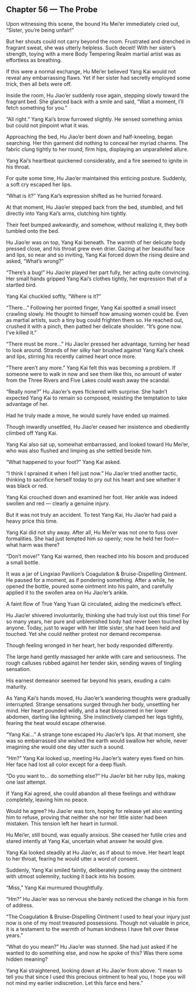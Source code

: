 ## Chapter 56 — The Probe

Upon witnessing this scene, the bound Hu Mei’er immediately cried out, “Sister, you’re being unfair!”

But her shouts could not carry beyond the room. Frustrated and drenched in fragrant sweat, she was utterly helpless. Such deceit! With her sister’s strength, toying with a mere Body Tempering Realm martial artist was as effortless as breathing.

If this were a normal exchange, Hu Mei’er believed Yang Kai would not reveal any embarrassing flaws. Yet if her sister had secretly employed some trick, then all bets were off.

Inside the room, Hu Jiao’er suddenly rose again, stepping slowly toward the fragrant bed. She glanced back with a smile and said, “Wait a moment, I’ll fetch something for you.”

“All right.” Yang Kai’s brow furrowed slightly. He sensed something amiss but could not pinpoint what it was.

Approaching the bed, Hu Jiao’er bent down and half-kneeling, began searching. Her thin garment did nothing to conceal her myriad charms. The fabric clung tightly to her round, firm hips, displaying an unparalleled allure.

Yang Kai’s heartbeat quickened considerably, and a fire seemed to ignite in his throat.

For quite some time, Hu Jiao’er maintained this enticing posture. Suddenly, a soft cry escaped her lips.

“What is it?” Yang Kai’s expression shifted as he hurried forward.

At that moment, Hu Jiao’er stepped back from the bed, stumbled, and fell directly into Yang Kai’s arms, clutching him tightly.

Their feet bumped awkwardly, and somehow, without realizing it, they both tumbled onto the bed.

Hu Jiao’er was on top, Yang Kai beneath. The warmth of her delicate body pressed close, and his throat grew even drier. Gazing at her beautiful face and lips, so near and so inviting, Yang Kai forced down the rising desire and asked, “What’s wrong?”

“There’s a bug!” Hu Jiao’er played her part fully, her acting quite convincing. Her small hands gripped Yang Kai’s clothes tightly, her expression that of a startled bird.

Yang Kai chuckled softly, “Where is it?”

“There...” Following her pointed finger, Yang Kai spotted a small insect crawling slowly. He thought to himself how amusing women could be. Even as martial artists, such a tiny bug could frighten them so. He reached out, crushed it with a pinch, then patted her delicate shoulder. “It’s gone now. I’ve killed it.”

“There must be more...” Hu Jiao’er pressed her advantage, turning her head to look around. Strands of her silky hair brushed against Yang Kai’s cheek and lips, stirring his recently calmed heart once more.

“There aren’t any more.” Yang Kai felt this was becoming a problem. If someone were to walk in now and see them like this, no amount of water from the Three Rivers and Five Lakes could wash away the scandal.

“Really none?” Hu Jiao’er’s eyes flickered with surprise. She hadn’t expected Yang Kai to remain so composed, resisting the temptation to take advantage of her.

Had he truly made a move, he would surely have ended up maimed.

Though inwardly unsettled, Hu Jiao’er ceased her insistence and obediently climbed off Yang Kai.

Yang Kai also sat up, somewhat embarrassed, and looked toward Hu Mei’er, who was also flushed and limping as she settled beside him.

“What happened to your foot?” Yang Kai asked.

“I think I sprained it when I fell just now.” Hu Jiao’er tried another tactic, thinking to sacrifice herself today to pry out his heart and see whether it was black or red.

Yang Kai crouched down and examined her foot. Her ankle was indeed swollen and red — clearly a genuine injury.

But it was not truly an accident. To test Yang Kai, Hu Jiao’er had paid a heavy price this time.

Yang Kai did not shy away. After all, Hu Mei’er was not one to fuss over formalities. She had just tempted him so openly; now he held her foot—what harm was there?

“Don’t move!” Yang Kai warned, then reached into his bosom and produced a small bottle.

It was a jar of Lingxiao Pavilion’s Coagulation & Bruise-Dispelling Ointment. He paused for a moment, as if pondering something. After a while, he opened the bottle, poured some ointment into his palm, and carefully applied it to the swollen area on Hu Jiao’er’s ankle.

A faint flow of True Yang Yuan Qi circulated, aiding the medicine’s effect.

Hu Jiao’er shivered involuntarily, thinking she had truly lost out this time! For so many years, her pure and unblemished body had never been touched by anyone. Today, just to wager with her little sister, she had been held and touched. Yet she could neither protest nor demand recompense.

Though feeling wronged in her heart, her body responded differently.

The large hand gently massaged her ankle with care and seriousness. The rough calluses rubbed against her tender skin, sending waves of tingling sensation.

His earnest demeanor seemed far beyond his years, exuding a calm maturity.

As Yang Kai’s hands moved, Hu Jiao’er’s wandering thoughts were gradually interrupted. Strange sensations surged through her body, unsettling her mind. Her heart pounded wildly, and a heat blossomed in her lower abdomen, darting like lightning. She instinctively clamped her legs tightly, fearing the heat would escape otherwise.

“Yang Kai...” A strange tone escaped Hu Jiao’er’s lips. At that moment, she was so embarrassed she wished the earth would swallow her whole, never imagining she would one day utter such a sound.

“Hm?” Yang Kai looked up, meeting Hu Jiao’er’s watery eyes fixed on him. Her face had lost all color except for a deep flush.

“Do you want to... do something else?” Hu Jiao’er bit her ruby lips, making one last attempt.

If Yang Kai agreed, she could abandon all these feelings and withdraw completely, leaving him no peace.

Would he agree? Hu Jiao’er was torn, hoping for release yet also wanting him to refuse, proving that neither she nor her little sister had been mistaken. This tension left her heart in turmoil.

Hu Mei’er, still bound, was equally anxious. She ceased her futile cries and stared intently at Yang Kai, uncertain what answer he would give.

Yang Kai looked steadily at Hu Jiao’er, as if about to move. Her heart leapt to her throat, fearing he would utter a word of consent.

Suddenly, Yang Kai smiled faintly, deliberately putting away the ointment with utmost solemnity, tucking it back into his bosom.

“Miss,” Yang Kai murmured thoughtfully.

“Hm?” Hu Jiao’er was so nervous she barely noticed the change in his form of address.

“The Coagulation & Bruise-Dispelling Ointment I used to heal your injury just now is one of my most treasured possessions. Though not valuable in price, it is a testament to the warmth of human kindness I have felt over these years.”

“What do you mean?” Hu Jiao’er was stunned. She had just asked if he wanted to do something else, and now he spoke of this? Was there some hidden meaning?

Yang Kai straightened, looking down at Hu Jiao’er from above. “I mean to tell you that since I used this precious ointment to heal you, I hope you will not mind my earlier indiscretion. Let this farce end here.”